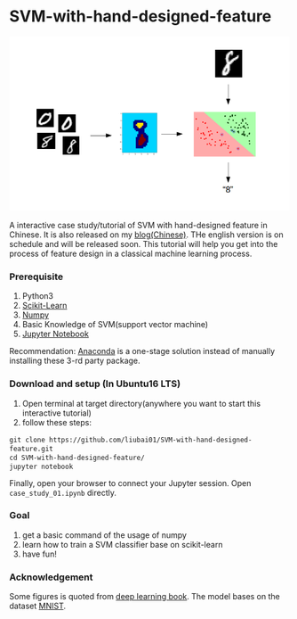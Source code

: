 # SVM-with-hand-designed-feature
![introduction](https://github.com/liubai01/SVM-with-hand-designed-feature/blob/master/img/f1.bmp)

A interactive case study/tutorial of SVM with hand-designed feature in Chinese. It is also released on my [blog(Chinese)](https://blog.csdn.net/liubai01/article/details/82119462). THe english version is on schedule and will be released soon. This tutorial will help you get into the process of feature design in a classical machine learning process.

### Prerequisite

1. Python3
2. [Scikit-Learn](http://scikit-learn.org/stable/documentation.html)
3. [Numpy](http://www.numpy.org/)
4. Basic Knowledge of SVM(support vector machine)
5. [Jupyter Notebook](http://jupyter.org/)

Recommendation:  [Anaconda](https://www.anaconda.com/download/) is a one-stage solution instead of manually installing these 3-rd party package.

### Download and setup (In Ubuntu16 LTS)

1. Open terminal at target directory(anywhere you want to start this interactive tutorial)
2. follow these steps:

```shell
git clone https://github.com/liubai01/SVM-with-hand-designed-feature.git
cd SVM-with-hand-designed-feature/
jupyter notebook
```

Finally, open your browser to connect your Jupyter session. Open `case_study_01.ipynb` directly.

### Goal

1. get a basic command of the usage of numpy
2. learn how to train a SVM classifier base on scikit-learn
3. have fun!

### Acknowledgement

Some figures is quoted from [deep learning book](http://www.deeplearningbook.org/). The model bases on the dataset [MNIST](http://yann.lecun.com/exdb/mnist/).